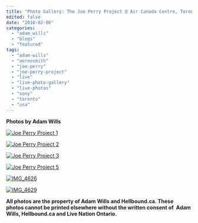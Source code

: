 ```yaml
---
title: "Photo Gallery: The Joe Perry Project @ Air Canada Centre, Toronto ON, February 4, 2010"
edited: false
date: "2010-02-06"
categories:
  - "adam_wills"
  - "blogs"
  - "featured"
tags:
  - "adam-wills"
  - "aereosmith"
  - "joe-perry"
  - "joe-perry-project"
  - "live"
  - "live-photo-gallery"
  - "live-photos"
  - "sony"
  - "toronto"
  - "usa"
---
```


**Photos by Adam Wills**

[![Joe Perry Project 1](http://www.hellbound.ca/wp-content/uploads/2010/02/IMG_4518-300x200.jpg "Joe Perry Project 1")](http://www.hellbound.ca/wp-content/uploads/2010/02/IMG_4518.jpg)

[![Joe Perry Project 2](http://www.hellbound.ca/wp-content/uploads/2010/02/IMG_4522-300x200.jpg "Joe Perry Project 2")](http://www.hellbound.ca/wp-content/uploads/2010/02/IMG_4522.jpg)

[![Joe Perry Project 3](http://www.hellbound.ca/wp-content/uploads/2010/02/IMG_4532-300x200.jpg "Joe Perry Project 3")](http://www.hellbound.ca/wp-content/uploads/2010/02/IMG_4532.jpg)

[![Joe Perry Project 5](http://www.hellbound.ca/wp-content/uploads/2010/02/IMG_4582-300x200.jpg "Joe Perry Project 5")](http://www.hellbound.ca/wp-content/uploads/2010/02/IMG_4582.jpg)

[![IMG_4626](http://www.hellbound.ca/wp-content/uploads/2010/02/IMG_46261-300x200.jpg "IMG_4626")](http://www.hellbound.ca/wp-content/uploads/2010/02/IMG_46261.jpg)

[![IMG_4629](http://www.hellbound.ca/wp-content/uploads/2010/02/IMG_46291-300x200.jpg "IMG_4629")](http://www.hellbound.ca/wp-content/uploads/2010/02/IMG_46291.jpg)

**All photos are the property of Adam Wills and Hellbound.ca. These photos cannot be printed elsewhere without the written consent of  Adam Wills, Hellbound.ca and Live Nation Ontario.**
